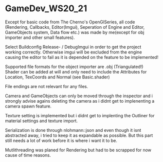 # GameDev_WS20_21

Except for basic code from The Cherno's OpenGlSeries, all code (Rendering, Callbacks, Editor(Imgui), Seperation of Engine and Editor, GameObjects system, Data flow etc.) was made by me(except for obj importer and other small features).

Select Buildconfig Release- / DebugImgui in order to get the project working correctly. Otherwise imgui will be excluded from the engine causing the editor to fail as it is depended on the feature to be implemented!

Supported file formats for the object importer are .obj (Triangulated!)
Shader can be added at will and only need to include the Attributes for Location, TexCoords and Normal (see Basic.shader)

File endings are not relevant for any files.

Camera and GameObjects can only be moved through the inspector and i strongly advise agains deleting the camera as i didnt get to implenenting a camera spawn feature.

Texture setting is implemented but i didnt get to implenting the Outliner for material settings and texture import.

Serialization is done through nlohmann::json and even though it isnt abstracted away, i tried to keep it as expandable as possible. But this part still needs a lot of work before it is where i want it to be.

Mutlithreading was planed for Rendering but had to be scrapped for now cause of time reasons.

